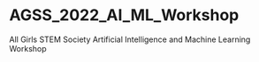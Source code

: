 # AGSS_2022_AI_ML_Workshop
All Girls STEM Society Artificial Intelligence and Machine Learning Workshop
